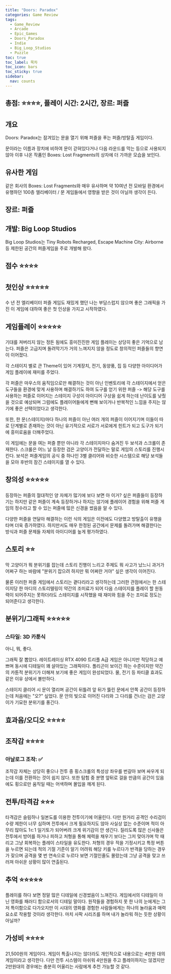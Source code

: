 ```yaml
---
title: "Doors: Paradox"
categories: Game Review
tags:
  - Game_Review
  - Arcade
  - Epic_Games
  - Doors_Paradox
  - Indie
  - Big_Loop_Studios
  - Puzzle
toc: true
toc_label: 목차
toc_icon: bars
toc_sticky: true
sidebar:
  nav: counts
---
```

## 총점: ⭐⭐⭐⭐, 플레이 시간: 2시간, 장르: 퍼즐

## 개요
Doors: Paradox는 잠겨있는 문을 열기 위해 퍼즐을 푸는 퍼즐/방탈출 게임이다.

문이라는 이름과 장치에 비하여 문이 갇혀있다거나 다음 라운드를 막는 등으로 사용되지 않아 이후 나온 작품인 Boxes: Lost Fragments의 상자에 더 가까운 모습을 보인다.
## 유사한 게임
같은 회사의 Boxes: Lost Fragments와 매우 유사하며 약 10여년 전 모바일 환경에서 유행하던 100층 엘리베이터 / 문 게임들에서 영향을 받은 것이 아닐까 생각이 든다.
## 장르: 퍼즐
## 개발: Big Loop Studios
Big Loop Studios는 Tiny Robots Recharged, Escape Machine City: Airborne 등 제한된 공간의 퍼즐게임을 주로 개발해 왔다.
## 점수 ⭐⭐⭐⭐
## 첫인상 ⭐⭐⭐⭐⭐
수 년 전 엘리베이터 퍼즐 게임도 재밌게 했던 나는 부담스럽지 않으며 좋은 그래픽을 가진 이 게임에 대하여 좋은 첫 인상을 가지고 시작하였다.
## 게임플레이 ⭐⭐⭐⭐⭐
기대를 져버리지 않는 정돈 됨에도 흥미진진한 게임 플레이는 상당히 좋은 기억으로 남는다. 퍼즐은 고급지며 돌려막기가 거의 느껴지지 않을 정도로 창의적인 퍼즐들의 향연이 이어졌다.

각 스테이지 별로 큰 Theme이 있어 기계장치, 전기, 동양풍, 집 등 다양한 아이디어가 게임 플레이에 재미를 주었다.

각 퍼즐은 마우스의 움직임으로만 해결하는 것이 아닌 인벤토리에 각 스테이지에서 얻은 도구들을 환경에 맞게 사용하며 해결하기도 하여 도구를 얻기 위한 퍼즐 -> 해당 도구를 사용하는 퍼즐로 이어지는 스테이지 구성이 아이디어 구상을 쉽게 하는데 난이도를 낮췄을 것으로 예상되며 그럼에도 플레이어들에게 뻔해 보이거나 반복적인 느낌을 주지는 않기에 좋은 선택이었다고 생각한다.

또한, 한 문(스테이지)마다 하나의 퍼즐이 아닌 여러 개의 퍼즐이 이어지기며 이들이 따로 단계별로 존재하는 것이 아닌 유기적으로 서로가 서로에게 힌트가 되고 도구가 되기에 흥미로움을 더해주었다.

이 게임에는 문을 여는 퍼즐 뿐만 아니라 각 스테이지마다 숨겨진 두 보석과 스크롤이 존재한다. 스크롤은 어느 날 등장한 검은 고양이가 전달하는 말로 게임의 스토리를 진행시킨다. 보석은 퍼즐게임의 공식 중 하나인 3별 클리어와 비슷한 시스템으로 해당 보석들을 모아 후반의 잠긴 스테이지를 열 수 있다.
## 창의성 ⭐⭐⭐⭐⭐
등장하는 퍼즐의 절대적인 양 자체가 많기에 보다 보면 아 이거? 싶은 퍼즐들이 등장하기는 하지만 같은 퍼즐이 계속 등장하거나 하지는 않기에 플레이어 경험을 위해 퍼즐 게임의 정수라고 할 수 있는 퍼즐에 많은 신경을 썼음을 알 수 있다.

다양한 퍼즐을 연달아 해결하는 이런 식의 게임은 이전에도 다양했고 방탈출이 유행을 타며 더욱 증가하였다. 하지만서도 매우 한정된 공간에서 문제를 돌려가며 해결한다는 방식과 퍼즐 문제들 자체의 아이디어를 높게 평가하였다.
## 스토리 ⭐⭐
막 고양이가 뭐 분위기를 잡는데 스토리 진행이 느리고 주제도 뭐 사고가 났느니 과거가 어쩌구 하는 바람에 "분위기 잡으려 하지만 뭐 어쩌란 거야" 싶은 생각이 이어진다.

물론 이러한 퍼즐 게임에서 스토리는 곁다리라고 생각하는데 그러한 관점에서는 한 스테이지당 한 마디의 스토리텔링이 약간의 조미료가 되어 다음 스테이지를 플레이 할 원동력이 되어주지는 못하더라도 스테이지를 시작했을 때 재미와 힘을 주는 조미료 정도는 되어준다고 생각한다.
## 분위기/그래픽 ⭐⭐⭐⭐⭐
### 스타일: 3D 카툰식
아니, 뭐, 좋다.

그래픽 잘 뽑았다. 레이트레이싱 RTX 4090 트리플 A급 게임은 아니지만 적당하고 예쁘며 동시에 디테일이 꽤 살아있는 그래픽이다. 폴리곤이 보이긴 하는 수준이지만 약간의 카툰적 분위기가 더해져 보기에 좋은 게임이 완성되었다. 물, 전기 등 파티클 효과도 같은 이유 상에서 볼만하다.

스테이지 클리어 시 문이 열리며 공간이 뒤틀려 앞 뒤가 뜷린 문에서 안쪽 공간이 등장하는데 처음에는 "오?" 싶었다. 문 안의 빛으로 이어진 다리와 그 다리를 건너는 검은 고양이가 기묘한 분위기를 풍긴다.
## 효과음/오디오 ⭐⭐⭐⭐

## 조작감 ⭐⭐⭐⭐

### 아날로그 조작: ✅

조작감 자체는 상당히 좋으나 전투 중 횡스크롤의 특성상 좌우를 번갈아 보며 싸우게 되는데 이를 전환하는 것이 쉽지 않다. 또한 탐험 중 분명 앞뒤로 걸을 만큼의 공간이 있음에도 횡으로만 움직일 때는 어색하며 몰입을 깨게 된다.

## 전투/타격감 ⭐⭐⭐

타격감은 슬림하나 일본도를 이용한 전투이기에 어울린다. 다만 원거리 공격인 수리검이 수량 제한이 너무 심하며 전투에서 크게 필요하지도 않아 사실상 없는 수준이며 적이 아무리 많아도 1ㄷ1 일기토가 되어버려 크게 위기감이 안 생긴다. 질리도록 많은 신사들은 전투에서 방어를 하거나 피하고 처형을 통해 체력을 채우기 보다는 그저 맞아가며 막 때리고 그냥 회복하는 플레이 스타일을 유도한다. 처형의 경우 적을 기정시키고 특정 버튼을 누르면 되는데 적의 기절 기준이 알기 어려워 해당 키를 누르다가 반격을 당하는 경우가 잦으며 공격을 몇 번 연속으로 누르다 보면 기절인줄도 몰랐는데 그냥 공격을 맞고 쓰러져 아쉬운 상황이 많이 연출된다.

## 추억 ⭐⭐⭐⭐⭐

플레이를 하다 보면 정말 많은 디테일에 신경썼음이 느껴진다. 게임에서의 디테일이 아닌 영화를 패러디 함으로서의 디테일 말이다. 원작들을 경험하지 못 한 나의 눈에게는 그저 특이함으로 다가오지만 이 시대의 영화를 경험한 사람들에게는 하나의 놀라움과 매력 요소로 작용할 것이라 생각한다. 마치 사팍 시리즈를 하며 내가 놀라워 하는 듯한 상황이 아닐까?

## 가성비 ⭐⭐⭐⭐

21,500원의 게임이다. 게임이 특출나지는 않더라도 개인적으로 내용으로는 4만원 대의 게임이라고 생각한다. 다만 전투 시스템이 아쉬워 4만원을 주고 플레이하지는 않겠지만 2만원대의 경우에는 충분히 어울리는 사람에게 추천 가능할 것 같다.
